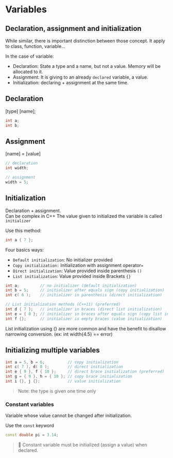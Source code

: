 # Variables

## Declaration, assignment and initialization

While similar, there is important distinction between those concept.
It apply to class, function, variable...

In the case of variable:

- Declaration: State a type and a name, but not a value. Memory will be allocated to it.
- Assignment: It is giving to an already `declared` variable, a value.
- Initialization: declaring + assignment at the same time.

## Declaration

[type] [name];

```cpp
int a;
int b;
```
## Assignment

[name] = [value]

```cpp
// declaration
int width;

// assignment
width = 5;
```

## Initialization

Declaration + assignment.  
Can be complex in C++
The value given to initialized the variable is called `initializer`

Use this method:
```cpp
int a { 7 };
```

Four basics ways:

- `Default initialization`: No initializer provided
- `Copy initialization:` Initialization with assignment operator`=`
- `Direct initialization`: Value provided inside parenthesis `()`
- `List initialization`: Value provided inside Brackets `{}`


```cpp
int a;         // no initializer (default initialization)
int b = 5;     // initializer after equals sign (copy initialization)
int c( 6 );    // initializer in parenthesis (direct initialization)

// List initialization methods (C++11) (preferred)
int d { 7 };   // initializer in braces (direct list initialization)
int e = { 8 }; // initializer in braces after equals sign (copy list initialization)
int f {};      // initializer is empty braces (value initialization)

```
List initialization using {} are more common and have the benefit to disallow narrowing conversion. (ex: int width{4.5} == error)

## Initializing multiple variables

```cpp
int a = 5, b = 6;          // copy initialization
int c( 7 ), d( 8 );        // direct initialization
int e { 9 }, f { 10 };     // direct brace initialization (preferred)
int g = { 9 }, h = { 10 }; // copy brace initialization
int i {}, j {};            // value initialization
```
> Note: the type is given one time only

### Constant variables

Variable whose value cannot be changed after initialization.

Use the `const` keyword

```cpp
const double pi = 3.14;
```
> Constant variable must be initialized (assign a value) when declared.
 
